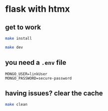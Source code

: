 # flask with htmx

## get to work

```bash
make install
```

```bash
make dev
```

## you need a `.env` file

```env
MONGO_USER=linkUser
MONGO_PASSWORD=secure-password
```

## having issues? clear the cache

```bash
make clean
```
